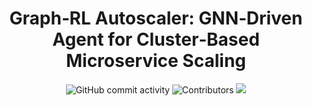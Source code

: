 <h1 align="center">Graph‑RL Autoscaler: GNN‑Driven Agent for Cluster‑Based Microservice Scaling</h1>

<div align="center">
  <img src="https://img.shields.io/github/commit-activity/t/SlyPex/graph-gym-hpa" alt="GitHub commit activity">
  <img src="https://img.shields.io/github/contributors/SlyPex/graph-gym-hpa" alt="Contributors">

  <img src="https://github.com/SlyPex/graph-gym-hpa/actions/workflows/ci.yaml/badge.svg">
  
</div>
